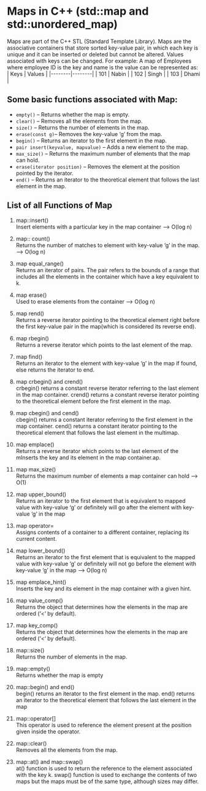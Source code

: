 # Maps in C++ (std::map and std::unordered_map)

Maps are part of the C++ STL (Standard Template Library). Maps are the associative containers that store sorted key-value pair, in which each key is unique and it can be inserted or deleted but cannot be altered. Values associated with keys can be changed.
For example: A map of Employees where employee ID is the key and name is the value can be represented as:
| Keys | Values |
|--------|--------|
| 101 | Nabin |
| 102 | Singh |
| 103 | Dhami |

## Some basic functions associated with Map:

- `empty()` – Returns whether the map is empty.
- `clear()` – Removes all the elements from the map.
- `size()` – Returns the number of elements in the map.
- `erase(const g)`– Removes the key-value ‘g’ from the map.
- `begin()` – Returns an iterator to the first element in the map.
- `pair insert(keyvalue, mapvalue)` – Adds a new element to the map.
- `max_size()` – Returns the maximum number of elements that the map can hold.
- `erase(iterator position)` – Removes the element at the position pointed by the iterator.
- `end()` – Returns an iterator to the theoretical element that follows the last element in the map.

## List of all Functions of Map

1. map::insert() \
   Insert elements with a particular key in the map container –> O(log n)
2. map:: count() \
   Returns the number of matches to element with key-value ‘g’ in the map. –> O(log n)
3. map equal_range() \
   Returns an iterator of pairs. The pair refers to the bounds of a range that includes all the elements in the container which have a key equivalent to k.
4. map erase() \
   Used to erase elements from the container –> O(log n)
5. map rend() \
   Returns a reverse iterator pointing to the theoretical element right before the first key-value pair in the map(which is considered its reverse end).
6. map rbegin() \
   Returns a reverse iterator which points to the last element of the map.
7. map find() \
   Returns an iterator to the element with key-value ‘g’ in the map if found, else returns the iterator to end.
8. map crbegin() and crend() \
   crbegin() returns a constant reverse iterator referring to the last element in the map container. crend() returns a constant reverse iterator pointing to the theoretical element before the first element in the map.
9. map cbegin() and cend() \
   cbegin() returns a constant iterator referring to the first element in the map container. cend() returns a constant iterator pointing to the theoretical element that follows the last element in the multimap.
10. map emplace() \
    Returns a reverse iterator which points to the last element of the mInserts the key and its element in the map container.ap.
11. map max_size() \
    Returns the maximum number of elements a map container can hold –> O(1)
12. map upper_bound() \
    Returns an iterator to the first element that is equivalent to mapped value with key-value ‘g’ or definitely will go after the element with key-value ‘g’ in the map
13. map operator= \
    Assigns contents of a container to a different container, replacing its current content.
14. map lower_bound() \
    Returns an iterator to the first element that is equivalent to the mapped value with key-value ‘g’ or definitely will not go before the element with key-value ‘g’ in the map –> O(log n)

15. map emplace_hint() \
    Inserts the key and its element in the map container with a given hint.
16. map value_comp() \
    Returns the object that determines how the elements in the map are ordered (‘<‘ by default).
17. map key_comp() \
    Returns the object that determines how the elements in the map are ordered (‘<‘ by default).
18. map::size() \
    Returns the number of elements in the map.
19. map::empty() \
    Returns whether the map is empty
20. map::begin() and end() \
    begin() returns an iterator to the first element in the map. end() returns an iterator to the theoretical element that follows the last element in the map
21. map::operator[] \
    This operator is used to reference the element present at the position given inside the operator.
22. map::clear() \
    Removes all the elements from the map.
23. map::at() and map::swap() \
    at() function is used to return the reference to the element associated with the key k. swap() function is used to exchange the contents of two maps but the maps must be of the same type, although sizes may differ.
